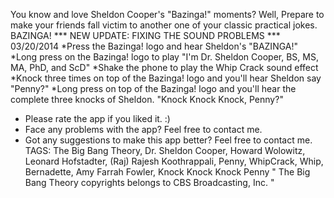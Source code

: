 You know and love Sheldon Cooper's "Bazinga!" moments? Well, Prepare to make your friends fall victim to another one of your classic practical jokes. BAZINGA!
*** NEW UPDATE: FIXING THE SOUND PROBLEMS *** 03/20/2014
*Press the Bazinga! logo and hear Sheldon's "BAZINGA!"
*Long press on the Bazinga! logo to play "I'm Dr. Sheldon Cooper, BS, MS, MA, PhD, and ScD"
*Shake the phone to play the Whip Crack sound effect
*Knock three times on top of the Bazinga! logo and you'll hear Sheldon say "Penny?"
*Long press on top of the Bazinga! logo and you'll hear the complete three knocks of Sheldon. "Knock Knock Knock, Penny?"
- Please rate the app if you liked it. :)
- Face any problems with the app? Feel free to contact me.
- Got any suggestions to make this app better? Feel free to contact me.
TAGS:
The Big Bang Theory, Dr. Sheldon Cooper, Howard Wolowitz, Leonard Hofstadter, (Raj) Rajesh Koothrappali, Penny, WhipCrack, Whip, Bernadette, Amy Farrah Fowler, Knock Knock Knock Penny
" The Big Bang Theory copyrights belongs to CBS Broadcasting, Inc. "
